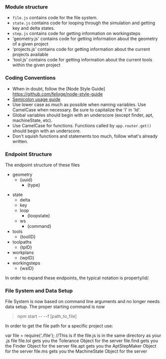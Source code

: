
### Module structure
+ `file.js` contains code for the file system.
+ `state.js` contains code for looping through the simulation and getting key and delta states.
+ `step.js` contains code for getting information on workingsteps
+ 'geometry.js' contains code for getting information about the geometry of a given project
+ 'projects.js' contains code for getting information about the current projects available
+ 'tool.js' contains code for getting information about the current tools within the given project

### Coding Conventions
+ When in doubt, follow the [Node Style Guide] https://github.com/felixge/node-style-guide
+ [Semicolon usage guide](https://www.codecademy.com/blog/78)
+ Use lower case as much as possible when naming variables. Use CamelCase when necessary. Be sure to capitalize the 'I' in 'Id'.
+ Global variables should begin with an underscore (except finder, apt, machineState, etc).
+ Use CamelCase for functions. Functions called by `app.router.get()` should begin with an underscore.
+ Don't squish functions and statements too much, follow what's already written.

### Endpoint Structure
The endpoint structure of these files

* geometry
	* {uuid}
		* {type}
- state
	* delta
	* key
	- loop
		* {loopstate}
	- ws
		* {command}
- tools
	* {toolID}
- toolpaths
	* {tpID}
- workplans
	* {wpID}
- workingsteps
	- {wsID}

In order to expand these endpoints, the typical notation is property/id/.

### File System and Data Setup
File System is now based on command line arguments and no longer needs data setup. The proper starting command is now

> npm start -- --f [path_to_file]

In order to get the file path for a specific project use:

var file = require('./file'); //This is if the file.js is in the same directory as your .js file
file.tol gets you the Tolerance Object for the server
file.find gets you the Finder Object for the server
file.apt gets you the AptStepMaker Object for the server
file.ms gets you the MachineState Object for the server
